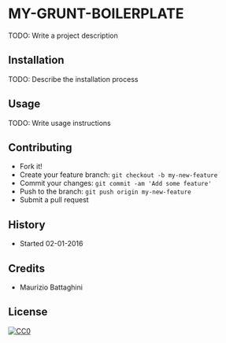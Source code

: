 # MY-GRUNT-BOILERPLATE

TODO: Write a project description


## Installation

TODO: Describe the installation process


## Usage

TODO: Write usage instructions


## Contributing

- Fork it!
- Create your feature branch: `git checkout -b my-new-feature`
- Commit your changes: `git commit -am 'Add some feature'`
- Push to the branch: `git push origin my-new-feature`
- Submit a pull request


## History

- Started 02-01-2016


## Credits

- Maurizio Battaghini


## License

[![CC0](https://licensebuttons.net/p/zero/1.0/88x31.png)](http://creativecommons.org/publicdomain/zero/1.0/)